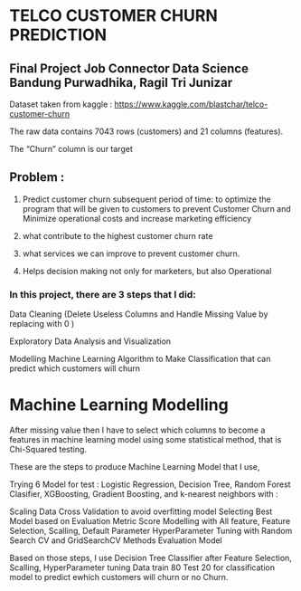 # TELCO CUSTOMER CHURN PREDICTION

## Final Project Job Connector Data Science Bandung Purwadhika, Ragil Tri Junizar

Dataset taken from kaggle : https://www.kaggle.com/blastchar/telco-customer-churn

The raw data contains 7043 rows (customers) and 21 columns (features).

The “Churn” column is our target

## Problem : 

1. Predict customer churn subsequent period of time:
to optimize the program that will be given to customers to prevent Customer Churn and
Minimize operational costs and increase marketing efficiency

2. what contribute to the highest customer churn rate

3. what services we can improve to prevent customer churn.

4. Helps decision making not only for marketers, but also Operational

### In this project, there are 3 steps that I did:

Data Cleaning (Delete Useless Columns and Handle Missing Value by replacing with 0 )

Exploratory Data Analysis and Visualization 

Modelling Machine Learning Algorithm to Make Classification that can predict which customers will churn

# Machine Learning Modelling

After missing value then I have to select which columns to become a features in machine learning model using some statistical method, that is Chi-Squared testing.

These are the steps to produce Machine Learning Model that I use,

Trying 6 Model for test : Logistic Regression, Decision Tree, Random Forest Clasifier, XGBoosting, Gradient Boosting, and 
k-nearest neighbors with : 

Scaling Data
Cross Validation to avoid overfitting model
Selecting Best Model based on Evaluation Metric Score
Modelling with All feature, Feature Selection, Scalling, Default Parameter
HyperParameter Tuning with Random Search CV and GridSearchCV Methods
Evaluation Model

Based on those steps, I use Decision Tree Classifier after Feature Selection, Scalling, HyperParameter tuning Data train 80 Test 20 for classification model to predict ewhich customers will churn or no Churn.


